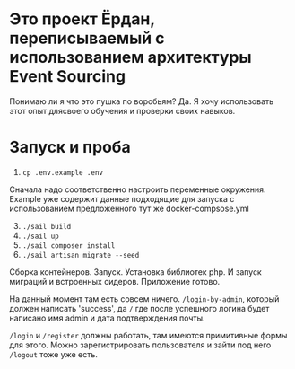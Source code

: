 # Это проект Ëрдан, переписываемый с использованием архитектуры Event Sourcing
Понимаю ли я что это пушка по воробьям? Да. Я хочу использовать этот опыт длясвоего обучения и проверки своих навыков.

# Запуск и проба

1. `cp .env.example .env`

Сначала надо соответственно настроить переменные окружения. Example уже содержит данные подходящие для запуска с использованием предложенного тут же docker-compsose.yml

3. `./sail build`
4. `./sail up`
5. `./sail composer install`
6. `./sail artisan migrate --seed`

Сборка контейнеров. Запуск. Установка библиотек php. И запуск миграций и встроенных сидеров.
Приложение готово.

На данный момент там есть совсем ничего. 
`/login-by-admin`, который должен написать 'success', да `/` где после успешного логина будет написано имя admin и дата подтверждения почты.

`/login` и `/register` должны работать, там имеются примитивные формы для этого. Можно зарегистрировать пользователя и зайти под него
`/logout` тоже уже есть.
